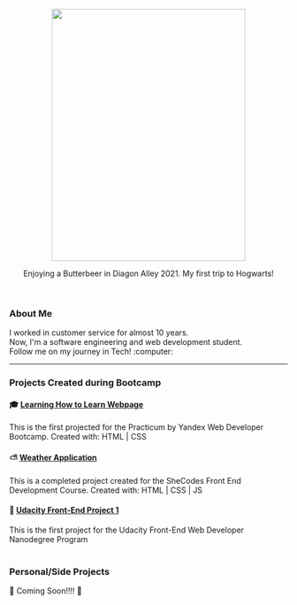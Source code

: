 
<p align="center" ><img src="https://github.com/michellelanecode/images/blob/bd9a68f2485ca8d9782fe048ac3866913dfea33f/Butterbeer.png" width="350" height="456"></p>
<p align="center" > Enjoying a Butterbeer in Diagon Alley 2021. My first trip to Hogwarts! </p>
<br>

### About Me ###

<p> I worked in customer service for almost 10 years.<br>
Now, I'm a software engineering and web development student.<br>
Follow me on my journey in Tech! :computer: </p>

***


### Projects Created during Bootcamp ### 


#### :mortar_board: [Learning How to Learn Webpage](https://hopeful-heisenberg-d61c41.netlify.app) #### 

This is the first projected for the Practicum by Yandex Web Developer Bootcamp. 
Created with: HTML | CSS 


#### :partly_sunny: [Weather Application](https://lucid-rosalind-0eea3e.netlify.app) ####

This is a completed project created for the SheCodes Front End Development Course. 
Created with: HTML | CSS | JS


#### :paw_prints: [Udacity Front-End Project 1](https://friendly-kowalevski-99b63b.netlify.app) ####

This is the first project for the Udacity Front-End Web Developer Nanodegree Program
<br>
<br>
### Personal/Side Projects ###

:construction: Coming Soon!!!! :construction:


